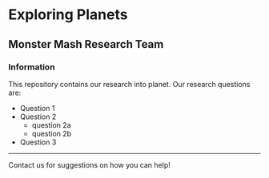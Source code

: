 # Exploring Planets

## Monster Mash Research Team

### Information

This repository contains our research into planet. Our research questions are:
* Question 1
* Question 2
  - question 2a
  - question 2b
* Question 3

---
Contact us for suggestions on how you can help!
